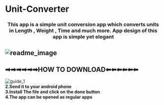 # Unit-Converter
<h3 align="center"> This app is a simple unit conversion app which converts units in Length , Weight , Time and much more. App design of this app is simple yet elegant</h3>

![readme_image](https://user-images.githubusercontent.com/73052518/121174256-59e86d00-c877-11eb-873d-99ca454eeeb8.png)
---
## ➡➡➡➡➡➡HOW TO DOWNLOAD⬅⬅⬅⬅⬅⬅
![guide_1](https://user-images.githubusercontent.com/73052518/121186233-80f96b80-c884-11eb-9fc4-b0c41706b9c4.png)\
**2.Send it to your android phone\
3.Install The file and click on the done button\
4.The app can be opened as regular apps**
